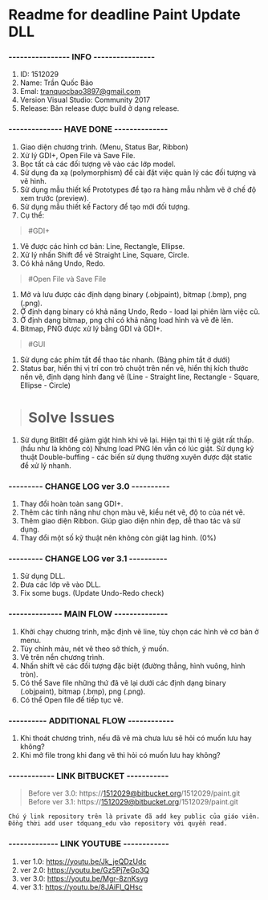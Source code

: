 # Readme for deadline Paint Update DLL

### ---------------- INFO ----------------
1. ID: 1512029
2. Name: Trần Quốc Bảo
3. Emal: tranquocbao3897@gmail.com
4. Version Visual Studio: Community 2017 
5. Release: Bản release được build ở dạng release.

### -------------- HAVE DONE --------------
1. Giao diện chương trình. (Menu, Status Bar, Ribbon)
2. Xử lý GDI+, Open File và Save File.
3. Bọc tất cả các đối tượng vẽ vào các lớp model. 
4. Sử dụng đa xạ (polymorphism) để cài đặt việc quản lý các đối tượng và vẽ hình. 
5. Sử dụng mẫu thiết kế Prototypes để tạo ra hàng mẫu nhằm vẽ ở chế độ xem trước (preview).
6. Sử dụng mẫu thiết kế Factory để tạo mới đối tượng.
7. Cụ thể:

> #GDI+
1. Vẽ được các hình cơ bản: Line, Rectangle, Ellipse.
2. Xử lý nhấn Shift để vẽ Straight Line, Square, Circle.
3. Có khả năng Undo, Redo.

> #Open File và Save File
1. Mở và lưu được các định dạng binary (.objpaint), bitmap (.bmp), png (.png).
2. Ở định dạng binary có khả năng Undo, Redo - load lại phiên làm việc cũ.
3. Ở định dạng bitmap, png chỉ có khả năng load hình và vẽ đè lên.
4. Bitmap, PNG được xử lý bằng GDI và GDI+.

> #GUI
1. Sử dụng các phím tắt để thao tác nhanh. (Bảng phím tắt ở dưới)
2. Status bar, hiển thị vị trí con trỏ chuột trên nền vẽ, hiển thị kích thước nền vẽ,
định dạng hình đang vẽ (Line - Straight line, Rectangle - Square, Ellipse - Circle)

> # Solve Issues
1. Sử dụng BitBlt để giảm giật hình khi vẽ lại. Hiện tại thì tỉ lệ giật rất thấp. (hầu như là không có)
Nhưng load PNG lên vẫn có lúc giật.
Sử dụng kỹ thuật Double-buffing - các biến sử dụng thường xuyên được đặt static để xử lý nhanh.

### --------- CHANGE LOG ver 3.0 ----------
1. Thay đổi hoàn toàn sang GDI+.
2. Thêm các tính năng như chọn màu vẽ, kiểu nét vẽ, độ to của nét vẽ.
3. Thêm giao diện Ribbon. Giúp giao diện nhìn đẹp, dễ thao tác và sử dụng.
4. Thay đổi một số kỹ thuật nên không còn giật lag hình. (0%)

### --------- CHANGE LOG ver 3.1 ----------
1. Sử dụng DLL.
2. Đưa các lớp vẽ vào DLL.
3. Fix some bugs. (Update Undo-Redo check)

### -------------- MAIN FLOW --------------
1. Khởi chạy chương trình, mặc định vẽ line, tùy chọn các hình vẽ cơ bản ở menu.
2. Tùy chỉnh màu, nét vẽ theo sở thích, ý muốn.
3. Vẽ trên nền chương trình.
4. Nhấn shift vẽ các đối tượng đặc biệt (đường thẳng, hình vuông, hình tròn).
5. Có thể Save file những thứ đã vẽ lại dưới các định dạng  binary (.objpaint), bitmap (.bmp), png (.png).
6. Có thể Open file để tiếp tục vẽ.

### ---------- ADDITIONAL FLOW ------------
1. Khi thoát chương trình, nếu đã vẽ mà chưa lưu sẽ hỏi có muốn lưu hay không?
2. Khi mở file trong khi đang vẽ thì hỏi có muốn lưu hay không?

### ------------ LINK BITBUCKET -----------
> Before ver 3.0: https://1512029@bitbucket.org/1512029/paint.git
> Before ver 3.1: https://1512029@bitbucket.org/1512029/paint.git
```
Chú ý link repository trên là private đã add key public của giáo viên.
Đồng thời add user tdquang_edu vào repository với quyền read.
```
### ------------- LINK YOUTUBE ------------
1. ver 1.0: https://youtu.be/Jk_jeQDzUdc
2. ver 2.0: https://youtu.be/Gz5Pj7eGp3Q
3. ver 3.0: https://youtu.be/Mgr-8znKsyg
3. ver 3.1: https://youtu.be/8JAiFl_QHsc